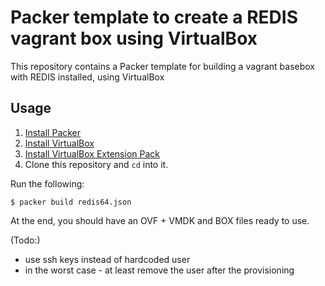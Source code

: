 # Packer template to create a REDIS vagrant box using VirtualBox

This repository contains a Packer template for building a vagrant basebox with REDIS installed, using VirtualBox

## Usage

1. [Install Packer](https://www.packer.io/intro/getting-started/install.html#precompiled-binaries)
2. [Install VirtualBox](https://www.virtualbox.org/manual/ch02.html)
3. [Install VirtualBox Extension Pack](https://www.virtualbox.org/manual/ch01.html#intro-installing)
4. Clone this repository and `cd` into it.

Run the following:

```
$ packer build redis64.json
```

At the end, you should have an OVF + VMDK and BOX files ready to use.

(Todo:)
- use ssh keys instead of hardcoded user
- in the worst case - at least remove the user after the provisioning
